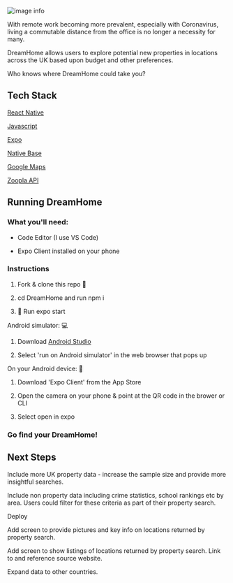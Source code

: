 ![image info](https://github.com/matt-haddon/dream-home/blob/master/DreamHome/assets/mockup.png)

With remote work becoming more prevalent, especially with Coronavirus, living a commutable distance from the office is no longer a necessity for many.

DreamHome allows users to explore potential new properties in locations across the UK based upon budget and other preferences.

Who knows where DreamHome could take you?

## Tech Stack

[React Native](https://reactnative.dev/)

[Javascript](https://www.javascript.com/)

[Expo](https://expo.io/)

[Native Base](https://nativebase.io/)

[Google Maps](https://github.com/react-native-maps/react-native-maps)

[Zoopla API](https://developer.zoopla.co.uk/)

## Running DreamHome

### What you'll need:

- Code Editor (I use VS Code)

- Expo Client installed on your phone

### Instructions

1. Fork & clone this repo 🍴

2. cd DreamHome and run npm i

3. 🚀 Run expo start

Android simulator: 💻

1. Download [Android Studio](https://developer.android.com/studio)

2. Select 'run on Android simulator' in the web browser that pops up

On your Android device: 📱

1. Download 'Expo Client' from the App Store

2. Open the camera on your phone & point at the QR code in the brower or CLI

3. Select open in expo

### Go find your DreamHome!

## Next Steps

Include more UK property data - increase the sample size and provide more insightful searches.

Include non property data including crime statistics, school rankings etc by area. Users could filter for these criteria as part of their property search.

Deploy

Add screen to provide pictures and key info on locations returned by property search.

Add screen to show listings of locations returned by property search. Link to and reference source website.

Expand data to other countries.

